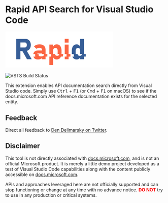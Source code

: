 # Rapid API Search for Visual Studio Code

<img src="_ghimages/rapid-logo.png" style="max-width: 340px"></img>

![VSTS Build Status](https://deninfra.visualstudio.com/_apis/public/build/definitions/c2809017-dd53-4e31-a035-32f958a47849/3/badge)

This extension enables API documentation search directly from Visual Studio code. Simply use <kbd>Ctrl</kbd> + <kbd>F1</kbd> (or <kbd>Cmd</kbd> + <kbd>F1</kbd> on macOS) to see if the docs.microsoft.com API reference documentation exists for the selected entity.

## Feedback

Direct all feedback to [Den Delimarsky on Twitter](https://twitter.com/denniscode).

## Disclaimer

This tool is not directly associated with [docs.microsoft.com](https://docs.microsoft.com), and is not an official Microsoft product. It is merely a little demo project developed as a test of Visual Studio Code capabilities along with the content publicly accessible on [docs.microsoft.com](https://docs.microsoft.com).

APIs and approaches leveraged here are not officially supported and can stop functioning or change at any time with no advance notice. <span style="color:red;">**DO NOT**</span> try to use in any production or critical systems.
